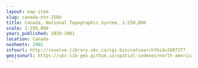 ```yaml
---
layout: map-item 
slug: canada-nts-250k
title: Canada, National Topographic System, 1:250,000
scale: 1:250,000
years_published: 1920-2001
location: Canada
nosheets: 2902
infourl: http://resolve.library.ubc.ca/cgi-bin/catsearch?bid=2807377
geojsonurl: https://ubc-lib-geo.github.io/spatial-indexes/north-america/canada_250k_nts.geojson
---
```

